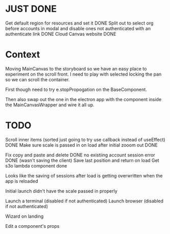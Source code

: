 # JUST DONE

Get default region for resources and set it DONE
Split out to select org before accounts in modal and disable ones not authenticated with an authenticate link DONE
Cloud Canvas website DONE

# Context

Moving MainCanvas to the storyboard so we have an easy place to experiment on the scroll front.
I need to play with selected locking the pan so we can scroll the container.

First though need to try e.stopPropogation on the BaseComponent.

Then also swap out the one in the electron app with the component inside the MainCanvasWrapper and wire it all up.

# TODO

Scroll inner items (sorted just going to try use callback instead of useEffect) DONE
Make sure scale is passed in on load after initial zooom out DONE

Fix copy and paste and delete DONE
no existiing account session error DONE (wasn't saving the client)
Save last position and return on load
Get s3o lambda component done

Looks like the saving of sessions after load is getting overwritten when the app is reloaded

Initial launch didn't have the scale passed in properly

Launch a terminal (disabled if not authenticated)
Launch browser (disabled if not authenticated)

Wizard on landing

Edit a component's props
